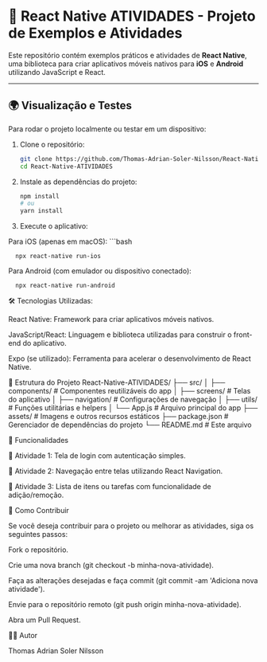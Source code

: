 # 📱 React Native ATIVIDADES - Projeto de Exemplos e Atividades

Este repositório contém exemplos práticos e atividades de **React Native**, uma biblioteca para criar aplicativos móveis nativos para **iOS** e **Android** utilizando JavaScript e React.

---

## 🌍 Visualização e Testes

Para rodar o projeto localmente ou testar em um dispositivo:

1. Clone o repositório:
   ```bash
   git clone https://github.com/Thomas-Adrian-Soler-Nilsson/React-Native-ATIVIDADES.git
   cd React-Native-ATIVIDADES

2. Instale as dependências do projeto:
   ```bash
   npm install
   # ou
   yarn install

3. Execute o aplicativo:

Para iOS (apenas em macOS):
      ```bash

      npx react-native run-ios

Para Android (com emulador ou dispositivo conectado):

      npx react-native run-android

🛠️ Tecnologias Utilizadas:

React Native: Framework para criar aplicativos móveis nativos.

JavaScript/React: Linguagem e biblioteca utilizadas para construir o front-end do aplicativo.

Expo (se utilizado): Ferramenta para acelerar o desenvolvimento de React Native.

📂 Estrutura do Projeto
React-Native-ATIVIDADES/
├── src/
│   ├── components/           # Componentes reutilizáveis do app
│   ├── screens/              # Telas do aplicativo
│   ├── navigation/           # Configurações de navegação
│   ├── utils/                # Funções utilitárias e helpers
│   └── App.js                # Arquivo principal do app
├── assets/                   # Imagens e outros recursos estáticos
├── package.json              # Gerenciador de dependências do projeto
└── README.md                 # Este arquivo

🎯 Funcionalidades

📲 Atividade 1: Tela de login com autenticação simples.

🧩 Atividade 2: Navegação entre telas utilizando React Navigation.

📅 Atividade 3: Lista de itens ou tarefas com funcionalidade de adição/remoção.

🚀 Como Contribuir

Se você deseja contribuir para o projeto ou melhorar as atividades, siga os seguintes passos:

Fork o repositório.

Crie uma nova branch (git checkout -b minha-nova-atividade).

Faça as alterações desejadas e faça commit (git commit -am 'Adiciona nova atividade').

Envie para o repositório remoto (git push origin minha-nova-atividade).

Abra um Pull Request.

👨‍💻 Autor

Thomas Adrian Soler Nilsson
